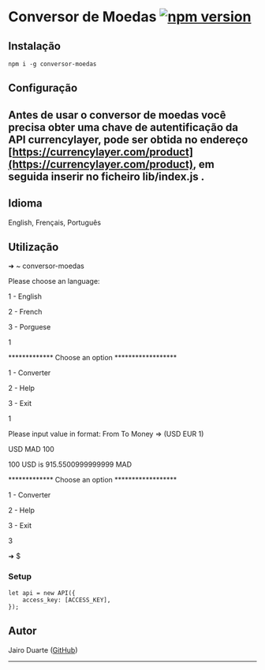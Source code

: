 # Conversor de Moedas [![npm version](https://badge.fury.io/js/conversor-moedas.svg)](https://badge.fury.io/js/conversor-moedas)


## Instalação
    npm i -g conversor-moedas


## Configuração

Antes de usar o conversor de moedas você precisa obter uma chave de autentificação da API currencylayer, pode ser obtida no endereço  [https://currencylayer.com/product](https://currencylayer.com/product), em seguida inserir no ficheiro lib/index.js . 
---
## Idioma
English, Frençais, Português
## Utilização
➜  ~ conversor-moedas 

Please choose an language:

1 - English 

2 - French 

3 - Porguese 

1

************* Choose an option ******************

1 - Converter 

2 - Help 

3 - Exit 

1

Please input value in format: From To Money => (USD EUR 1)

USD MAD 100

 100 USD is  915.5500999999999 MAD
 
************* Choose an option ******************

1 - Converter 

2 - Help 

3 - Exit 

3

➜  $ 

### Setup

    let api = new API({
        access_key: [ACCESS_KEY],
    });

## Autor
Jairo Duarte ([GitHub](https://github.com/jairoduarte))

---
